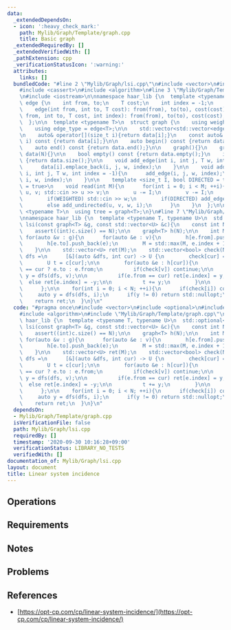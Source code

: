 ```yaml
---
data:
  _extendedDependsOn:
  - icon: ':heavy_check_mark:'
    path: Mylib/Graph/Template/graph.cpp
    title: Basic graph
  _extendedRequiredBy: []
  _extendedVerifiedWith: []
  _pathExtension: cpp
  _verificationStatusIcon: ':warning:'
  attributes:
    links: []
  bundledCode: "#line 2 \"Mylib/Graph/lsi.cpp\"\n#include <vector>\n#include <optional>\n\
    #include <cassert>\n#include <algorithm>\n#line 3 \"Mylib/Graph/Template/graph.cpp\"\
    \n#include <iostream>\n\nnamespace haar_lib {\n  template <typename T>\n  struct\
    \ edge {\n    int from, to;\n    T cost;\n    int index = -1;\n    edge(){}\n\
    \    edge(int from, int to, T cost): from(from), to(to), cost(cost){}\n    edge(int\
    \ from, int to, T cost, int index): from(from), to(to), cost(cost), index(index){}\n\
    \  };\n\n  template <typename T>\n  struct graph {\n    using weight_type = T;\n\
    \    using edge_type = edge<T>;\n\n    std::vector<std::vector<edge<T>>> data;\n\
    \n    auto& operator[](size_t i){return data[i];}\n    const auto& operator[](size_t\
    \ i) const {return data[i];}\n\n    auto begin() const {return data.begin();}\n\
    \    auto end() const {return data.end();}\n\n    graph(){}\n    graph(int N):\
    \ data(N){}\n\n    bool empty() const {return data.empty();}\n    int size() const\
    \ {return data.size();}\n\n    void add_edge(int i, int j, T w, int index = -1){\n\
    \      data[i].emplace_back(i, j, w, index);\n    }\n\n    void add_undirected(int\
    \ i, int j, T w, int index = -1){\n      add_edge(i, j, w, index);\n      add_edge(j,\
    \ i, w, index);\n    }\n\n    template <size_t I, bool DIRECTED = true, bool WEIGHTED\
    \ = true>\n    void read(int M){\n      for(int i = 0; i < M; ++i){\n        int\
    \ u, v; std::cin >> u >> v;\n        u -= I;\n        v -= I;\n        T w = 1;\n\
    \        if(WEIGHTED) std::cin >> w;\n        if(DIRECTED) add_edge(u, v, w, i);\n\
    \        else add_undirected(u, v, w, i);\n      }\n    }\n  };\n\n  template\
    \ <typename T>\n  using tree = graph<T>;\n}\n#line 7 \"Mylib/Graph/lsi.cpp\"\n\
    \nnamespace haar_lib {\n  template <typename T, typename U>\n  std::optional<std::vector<U>>\
    \ lsi(const graph<T> &g, const std::vector<U> &c){\n    const int N = g.size();\n\
    \    assert((int)c.size() == N);\n\n    graph<T> h(N);\n\n    int M = 0;\n   \
    \ for(auto &v : g){\n      for(auto &e : v){\n        h[e.from].push_back(e);\n\
    \        h[e.to].push_back(e);\n        M = std::max(M, e.index + 1);\n      }\n\
    \    }\n\n    std::vector<U> ret(M);\n    std::vector<bool> check(N);\n\n    auto\
    \ dfs =\n      [&](auto &dfs, int cur) -> U {\n        check[cur] = true;\n\n\
    \        U t = c[cur];\n\n        for(auto &e : h[cur]){\n          auto v = e.from\
    \ == cur ? e.to : e.from;\n          if(check[v]) continue;\n\n          auto\
    \ y = dfs(dfs, v);\n\n          if(e.from == cur) ret[e.index] = y;\n        \
    \  else ret[e.index] = -y;\n\n          t += y;\n        }\n\n        return t;\n\
    \      };\n\n    for(int i = 0; i < N; ++i){\n      if(check[i]) continue;\n \
    \     auto y = dfs(dfs, i);\n      if(y != 0) return std::nullopt;\n    }\n\n\
    \    return ret;\n  }\n}\n"
  code: "#pragma once\n#include <vector>\n#include <optional>\n#include <cassert>\n\
    #include <algorithm>\n#include \"Mylib/Graph/Template/graph.cpp\"\n\nnamespace\
    \ haar_lib {\n  template <typename T, typename U>\n  std::optional<std::vector<U>>\
    \ lsi(const graph<T> &g, const std::vector<U> &c){\n    const int N = g.size();\n\
    \    assert((int)c.size() == N);\n\n    graph<T> h(N);\n\n    int M = 0;\n   \
    \ for(auto &v : g){\n      for(auto &e : v){\n        h[e.from].push_back(e);\n\
    \        h[e.to].push_back(e);\n        M = std::max(M, e.index + 1);\n      }\n\
    \    }\n\n    std::vector<U> ret(M);\n    std::vector<bool> check(N);\n\n    auto\
    \ dfs =\n      [&](auto &dfs, int cur) -> U {\n        check[cur] = true;\n\n\
    \        U t = c[cur];\n\n        for(auto &e : h[cur]){\n          auto v = e.from\
    \ == cur ? e.to : e.from;\n          if(check[v]) continue;\n\n          auto\
    \ y = dfs(dfs, v);\n\n          if(e.from == cur) ret[e.index] = y;\n        \
    \  else ret[e.index] = -y;\n\n          t += y;\n        }\n\n        return t;\n\
    \      };\n\n    for(int i = 0; i < N; ++i){\n      if(check[i]) continue;\n \
    \     auto y = dfs(dfs, i);\n      if(y != 0) return std::nullopt;\n    }\n\n\
    \    return ret;\n  }\n}\n"
  dependsOn:
  - Mylib/Graph/Template/graph.cpp
  isVerificationFile: false
  path: Mylib/Graph/lsi.cpp
  requiredBy: []
  timestamp: '2020-09-30 10:16:28+09:00'
  verificationStatus: LIBRARY_NO_TESTS
  verifiedWith: []
documentation_of: Mylib/Graph/lsi.cpp
layout: document
title: Linear system incidence
---
```


## Operations

## Requirements

## Notes

## Problems

## References

- [https://opt-cp.com/cp/linear-system-incidence/](https://opt-cp.com/cp/linear-system-incidence/)
